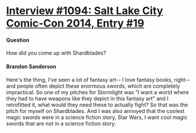 # [Interview #1094: Salt Lake City Comic-Con 2014, Entry #19](https://www.theoryland.com/intvmain.php?i=1094#19)

#### Question

How did you come up with Shardblades?

#### Brandon Sanderson

Here's the thing, I've seen a lot of fantasy art-- I love fantasy books, right-- and people often depict these enormous swords, which are completely impractical. So one of my pitches for Stormlight was "I want a world where they had to have weapons like they depict in this fantasy art" and I retrofitted it, what would they need these to actually fight? So that was the pitch for myself on Shardblades. And I was also annoyed that the coolest magic swords were in a science fiction story, Star Wars, I want cool magic swords that are not in a science fiction story.

